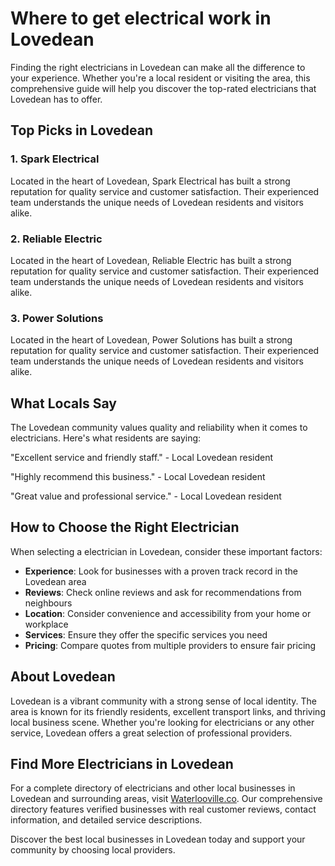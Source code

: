 # Where to get electrical work in Lovedean

Finding the right electricians in Lovedean can make all the difference to your experience. Whether you're a local resident or visiting the area, this comprehensive guide will help you discover the top-rated electricians that Lovedean has to offer.

## Top Picks in Lovedean

### 1. Spark Electrical
Located in the heart of Lovedean, Spark Electrical has built a strong reputation for quality service and customer satisfaction. Their experienced team understands the unique needs of Lovedean residents and visitors alike.

### 2. Reliable Electric
Located in the heart of Lovedean, Reliable Electric has built a strong reputation for quality service and customer satisfaction. Their experienced team understands the unique needs of Lovedean residents and visitors alike.

### 3. Power Solutions
Located in the heart of Lovedean, Power Solutions has built a strong reputation for quality service and customer satisfaction. Their experienced team understands the unique needs of Lovedean residents and visitors alike.

## What Locals Say

The Lovedean community values quality and reliability when it comes to electricians. Here's what residents are saying:

"Excellent service and friendly staff." - Local Lovedean resident

"Highly recommend this business." - Local Lovedean resident

"Great value and professional service." - Local Lovedean resident

## How to Choose the Right Electrician

When selecting a electrician in Lovedean, consider these important factors:

- **Experience**: Look for businesses with a proven track record in the Lovedean area
- **Reviews**: Check online reviews and ask for recommendations from neighbours
- **Location**: Consider convenience and accessibility from your home or workplace
- **Services**: Ensure they offer the specific services you need
- **Pricing**: Compare quotes from multiple providers to ensure fair pricing

## About Lovedean

Lovedean is a vibrant community with a strong sense of local identity. The area is known for its friendly residents, excellent transport links, and thriving local business scene. Whether you're looking for electricians or any other service, Lovedean offers a great selection of professional providers.

## Find More Electricians in Lovedean

For a complete directory of electricians and other local businesses in Lovedean and surrounding areas, visit [Waterlooville.co](https://waterlooville.co). Our comprehensive directory features verified businesses with real customer reviews, contact information, and detailed service descriptions.

Discover the best local businesses in Lovedean today and support your community by choosing local providers.

